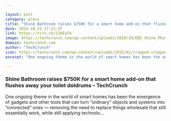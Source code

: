 ```yaml
---

layout: post
category: press
title: "Shine Bathroom raises $750K for a smart home add-on that flushes away your toilet doldrums"
date: 2019-10-21 17:23:37
link: https://tcrn.ch/2JbEyFA
image: https://techcrunch.com/wp-content/uploads/2019/10/EBS_Shine_Photos_Lifestyle_Indiegogo_24.jpg?w=600
domain: techcrunch.com
author: "TechCrunch"
icon: https://techcrunch.com/wp-content/uploads/2015/02/cropped-cropped-favicon-gradient.png?w=180
excerpt: "One ongoing theme in the world of smart homes has been the emergence of gadgets and other tools that can turn “ordinary” objects and systems into “connected” ones — removing the need to replace things wholesale that still essentially work, while still applying technolo…"

---
```


### Shine Bathroom raises $750K for a smart home add-on that flushes away your toilet doldrums – TechCrunch

One ongoing theme in the world of smart homes has been the emergence of gadgets and other tools that can turn “ordinary” objects and systems into “connected” ones — removing the need to replace things wholesale that still essentially work, while still applying technolo…